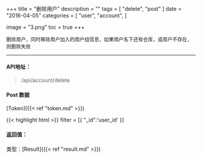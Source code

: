 +++
title = "删除用户"
description = ""
tags = [
    "delete",
    "post"
]
date = "2016-04-05"
categories = [
    "user",
    "account",
]

image = "3.png"
toc = true
+++

<font size=2>删除用户，同时移除用户加入的用户组信息，如果用户名下还有仓库，或用户不存在，则删除失败</font>
***

#### API地址：

> /api/account/delete


#### Post 数据

[Token]({{< ref "token.md" >}})

{{< highlight html >}}
filter = [{
    "_id":'user_id'
}]

#### 返回值：

类型：[Result]({{< ref "result.md" >}})

